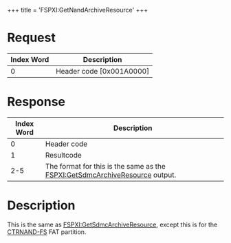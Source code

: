+++
title = 'FSPXI:GetNandArchiveResource'
+++

# Request

| Index Word | Description                |
|------------|----------------------------|
| 0          | Header code \[0x001A0000\] |

# Response

| Index Word | Description                                                                                                            |
|------------|------------------------------------------------------------------------------------------------------------------------|
| 0          | Header code                                                                                                            |
| 1          | Resultcode                                                                                                             |
| 2-5        | The format for this is the same as the [FSPXI:GetSdmcArchiveResource](FSPXI:GetSdmcArchiveResource "wikilink") output. |

# Description

This is the same as
[FSPXI:GetSdmcArchiveResource](FSPXI:GetSdmcArchiveResource "wikilink"),
except this is for the [CTRNAND-FS](Flash_Filesystem "wikilink") FAT
partition.